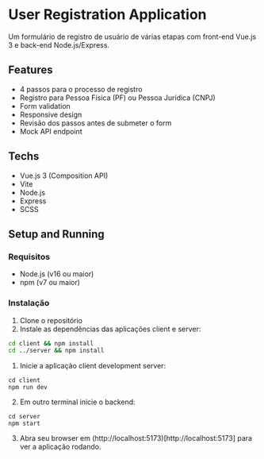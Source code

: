# User Registration Application

Um formulário de registro de usuário de várias etapas com front-end Vue.js 3 e back-end Node.js/Express.

## Features

- 4 passos para o processo de registro
- Registro para Pessoa Física (PF) ou Pessoa Jurídica (CNPJ)
- Form validation
- Responsive design
- Revisão dos passos antes de submeter o form
- Mock API endpoint

## Techs

- Vue.js 3 (Composition API)
- Vite
- Node.js
- Express
- SCSS

## Setup and Running

### Requisitos

- Node.js (v16 ou maior)
- npm (v7 ou maior)

### Instalação

1. Clone o repositório
2. Instale as dependências das aplicações client e server:

```bash
cd client && npm install
cd ../server && npm install
```
1. Inicie a aplicação client development server:
```
cd client
npm run dev
```

2. Em outro terminal inicie o backend:
```
cd server
npm start
```

3. Abra seu browser em (http://localhost:5173)[http://localhost:5173] para ver a aplicação rodando.